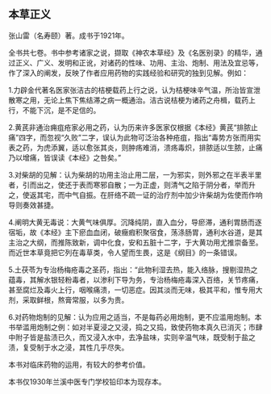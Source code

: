 ## 本草正义

张山雷（名寿颐）著。成书于1921年。

全书共七卷。书中参考诸家之说，撷取《神农本草经》及《名医别录》的精华，通过正义、广义、发明和正讹，对诸药的性味、功用、主治、炮制、用法及宜忌等，作了深入的阐发，反映了作者应用药物的实践经验和研究的独到见解。例如：

1.力辟金代著名医家张洁古的桔梗载药上行之说，认为桔梗味辛气温，所治皆宣泄散寒之用，无论上焦下焦结滞之病一概通治。洁古说桔梗为诸药之舟楫，载药上行，不能下沉，是不足信的。

2.黄芪非通治痈疽疮家必用之药，认为历来许多医家仅根据《本经》黄芪“排脓止痛”四字，而忽视“久败”二字，误认为此物可泛治各种疮疽，指出“毒势方张而用实表之药，为虎添翼，适以愈张其炎，则肿疡难消，溃疡毒炽，排脓适以生脓，止痛乃以增痛，皆误读《本经》之咎矣。”

3.对柴胡的见解：认为柴胡的功用主治止用二层，一为邪实，则外邪之在半表半里者，引而出之，使还于表而寒邪自散；一为正虚，则清气之陷于阴分者，举而升之，使返其宅，而中气自振。在肝络不疏一证的治疗剂中加少许柴胡为佐使而作响导则奏效甚捷。

4.阐明大黄无毒说：大黄气味俱厚。沉降纯阴，直入血分，导瘀滞，通利胃肠而逐宿垢，故《本经》主下瘀血血闭，破癥瘕积聚宿食，荡涤肠胃，通利水谷道，是其主治之大纲，而推陈致新，调中化食，安和五脏十二字，于大黄功用尤推崇备至。而近世本草竟把它列在毒草类，令人望而生畏，这是《纲目》的一条错误。

5.土茯苓为专治杨梅疮毒之圣药，指出：“此物利湿去热，能入络脉，搜剔湿热之蕴毒，其解水银轻粉毒者，以渗利下导为务，专治杨梅疮毒深入百络，关节疼痛，甚至腐烂及毒火上行，咽喉痛溃，一切恶症。因其淡而无味，极其平和，惟专用大剂，采取鲜根，熬膏常服，以多为贵。

6.对药物炮制的见解：认为应用之适当，不是每药必用炮制，更不应滥用炮制。本书举滥用炮制之例：如对半夏浸之又浸，捣之又捣，致使药物本真久已消灭；市肆中附子皆是盐渍已久，而又浸入水中，去净盐味，实则辛温气味，既受制于盐之渍，复受制于水之浸，其性几乎尽失。

本书对临床药物的运用，有较大的参考价值。

本书仅1930年兰溪中医专门学校铅印本为现存本。
